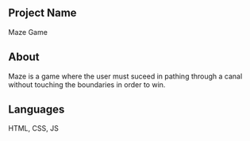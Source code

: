 ## Project Name
Maze Game
## About
Maze  is a game where the user must suceed in pathing through a canal without touching the boundaries in order to win. 
## Languages
HTML, CSS, JS
